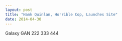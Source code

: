 ```yaml
---
layout: post
title: "Hank Quinlan, Horrible Cop, Launches Site"
date: 2014-04-30
---
```


Galaxy GAN 222 333 444

